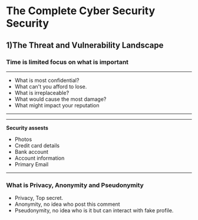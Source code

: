 # The Complete Cyber Security Security 
## 1)The Threat and Vulnerability Landscape

### Time is limited focus on what is important
***
- What is most confidential?
- What can't you afford to lose.
- What is irreplaceable?
- What would cause the most damage?
- What might impact your reputation
***

***
**Security assests**
- Photos
- Credit card details
- Bank account 
- Account information
- Primary Email
***

### What is Privacy, Anonymity and Pseudonymity
- Privacy, Top secret. 
- Anonymity, no idea who post this comment   
- Pseudonymity, no idea who is it but can interact with fake profile. 

### 

